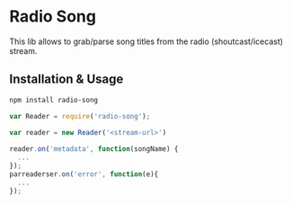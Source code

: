 # Radio Song
This lib allows to grab/parse song titles from the radio (shoutcast/icecast) stream.

## Installation & Usage

``` bash
npm install radio-song
```

``` javascript
var Reader = require('radio-song');

var reader = new Reader('<stream-url>')
   
reader.on('metadata', function(songName) {
  ...
});
parreaderser.on('error', function(e){
  ...
});
```
